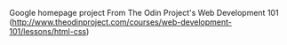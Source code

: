 Google homepage project
From The Odin Project's Web Development 101 (http://www.theodinproject.com/courses/web-development-101/lessons/html-css)